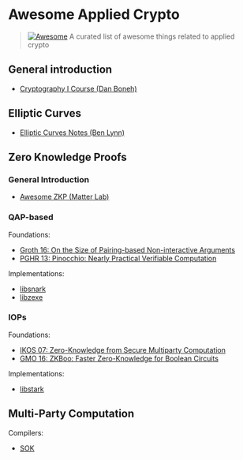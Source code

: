 # Awesome Applied Crypto

> [![Awesome](https://awesome.re/badge.svg)](https://awesome.re)
> A curated list of awesome things related to applied crypto

## General introduction

- [Cryptography I Course (Dan Boneh)](https://www.coursera.org/learn/crypto)

## Elliptic Curves

- [Elliptic Curves Notes (Ben Lynn)](https://crypto.stanford.edu/pbc/notes/elliptic/)

## Zero Knowledge Proofs  

### General Introduction 
- [Awesome ZKP (Matter Lab)](https://github.com/matter-labs/awesome-zero-knowledge-proofs)

### QAP-based 

Foundations:
- [Groth 16: On the Size of Pairing-based Non-interactive Arguments](https://eprint.iacr.org/2016/260.pdf)
- [PGHR 13: Pinocchio: Nearly Practical Verifiable Computation](https://eprint.iacr.org/2013/279.pdf)

Implementations:
- [libsnark](https://github.com/scipr-lab/libsnark)
- [libzexe](https://github.com/scipr-lab/zexe)

### IOPs

Foundations:
- [IKOS 07: Zero-Knowledge from Secure Multiparty Computation](https://web.cs.ucla.edu/~rafail/PUBLIC/77.pdf)
- [GMO 16: ZKBoo: Faster Zero-Knowledge for Boolean Circuits](https://eprint.iacr.org/2016/163.pdf)

Implementations:
- [libstark](https://github.com/elibensasson/libSTARK)

## Multi-Party Computation

Compilers:
- [SOK](https://marsella.github.io/static/mpcsok.pdf)
